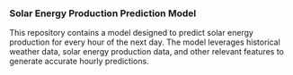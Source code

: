 ### Solar Energy Production Prediction Model
This repository contains a model designed to predict solar energy production for every hour of the next day. The model leverages historical weather data, solar energy production data, and other relevant features to generate accurate hourly predictions. 
